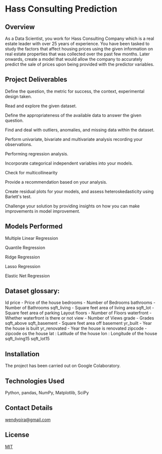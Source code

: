 # Hass Consulting Prediction

## Overview 

As a Data Scientist, you work for Hass Consulting Company which is a real estate leader with over 25 years of experience. You have been tasked to study the factors that affect housing prices using the given information on real estate properties that was collected over the past few months. Later onwards, create a model that would allow the company to accurately predict the sale of prices upon being provided with the predictor variables.

## Project Deliverables

Define the question, the metric for success, the context, experimental design taken.

Read and explore the given dataset.

Define the appropriateness of the available data to answer the given question.

Find and deal with outliers, anomalies, and missing data within the dataset.

Perform univariate, bivariate and multivariate analysis recording your observations.

Performing regression analysis.

Incorporate categorical independent variables into your models.

Check for multicollinearity

Provide a recommendation based on your analysis. 

Create residual plots for your models, and assess heteroskedasticity using Barlett's test.

Challenge your solution by providing insights on how you can make improvements in model improvement.

## Models Performed 

Multiple Linear Regression

Quantile Regression

Ridge Regression

Lasso Regression

Elastic Net Regression

## Dataset glossary:

Id 
price  - Price of the house
bedrooms - Number of Bedrooms
bathrooms - Number of Bathrooms
sqft_living - Square feet area of living area
sqft_lot  - Square feet area of parking Layout
floors - Number of Floors
waterfront - Whether waterfront is there or not
view - Number of Views
grade - Grades
sqft_above
sqft_basement - Square feet area off basement
yr_built - Year the house is built
yr_renovated - Year the house is renovated
zipcode - zipcode os the house
lat : Latitude of the house
lon : Longitude of the house
sqft_living15
sqft_lot15

## Installation

The project has been carried out on Google Colaboratory.

## Technologies Used

Python, pandas, NumPy, Matplotlib, SciPy

## Contact Details

wendyoira@gmail.com

## License
[MIT](https://choosealicense.com/licenses/mit/)
